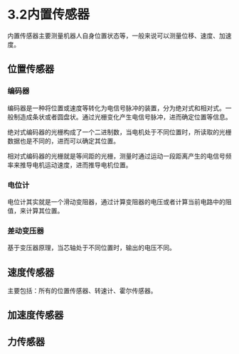 # 3.2内置传感器

内置传感器主要测量机器人自身位置状态等，一般来说可以测量位移、速度、加速度。  

## 位置传感器

### 编码器

编码器是一种将位置或速度等转化为电信号脉冲的装置，分为绝对式和相对式。一般制造成条状或者圆盘状。通过光栅变化产生电信号脉冲，进而确定位置等信息。  

绝对式编码器的光栅构成了一个二进制数，当电机处于不同位置时，所读取的光栅数据也是不同的，进而可以确定其位置。  

相对式编码器的光栅就是等间距的光栅，测量时通过运动一段距离产生的电信号频率来推导电机运动速度，进而推导电机位置。  

### 电位计

电位计其实就是一个滑动变阻器，通过计算变阻器的电压或者计算当前电路中的阻值，来计算其位置。  

### 差动变压器

基于变压器原理，当芯轴处于不同位置时，输出的电压不同。  

## 速度传感器

主要包括：所有的位置传感器、转速计、霍尔传感器。  

## 加速度传感器

## 力传感器